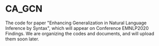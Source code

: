 # CA_GCN
The code for paper "Enhancing Generalization in Natural Language Inference by Syntax", which will appear on Conference EMNLP2020 Findings.  We are organizing the codes and documents, and will upload them soon later. 
